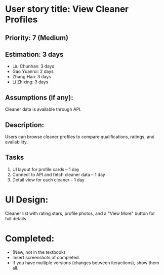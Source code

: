 # User story title: View Cleaner Profiles

## Priority: 7 (Medium)

## Estimation: 3 days
* Liu Chunhan: 3 days
* Gao Yuanrui: 2 days
* Zhang Hao: 3 days
* Li Zhixing: 3 days

## Assumptions (if any):
Cleaner data is available through API.

## Description:
Users can browse cleaner profiles to compare qualifications, ratings, and availability.

## Tasks
1. UI layout for profile cards – 1 day
2. Connect to API and fetch cleaner data – 1 day
3. Detail view for each cleaner – 1 day

# UI Design:
Cleaner list with rating stars, profile photos, and a "View More" button for full details.

# Completed:
* (New, not in the textbook) 
* Insert screenshots of completed. 
* If you have multiple versions (changes between iteractions), show them all.
